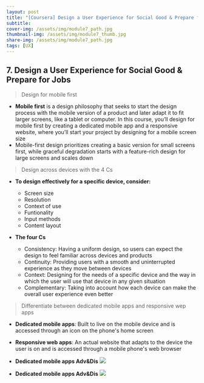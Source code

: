 ```yaml
---
layout: post
title: "[Coursera] Design a User Experience for Social Good & Prepare for Jobss 7"
subtitle: 
cover-img: /assets/img/module7_path.jpg
thumbnail-img: /assets/img/module7_thumb.jpg
share-img: /assets/img/module7_path.jpg
tags: [UX]
--- 
```


## 7. Design a User Experience for Social Good & Prepare for Jobs

> Design for mobile first

- **Mobile first** is a design philosophy that seeks to start the design process with the mobile version of a product and later adapt it to fit larger screens, like a tablet or computer. In this course, you’ll design for mobile first by creating a dedicated mobile app and a responsive website, where you’ll start your project by designing for a mobile screen size 
-  Mobile-first design prioritizes creating a basic version for small screens first, while graceful degradation starts with a feature-rich design for large screens and scales down

> Design across devices with the 4 Cs

- **To design effectively for a specific device, consider:**
	- Screen size
    - Resolution
    - Context of use
    - Funtionality
    - Input methods
    - Content layout
    
- **The four Cs**
	- Consistency: Having a uniform design, so users can expect the design to feel familiar across devices and products
    - Continuity: Providing users with a smooth and uninterrupted experience as they move between devices
    - Context: Designing for the needs of a specific device and the way in which the user will use that device in any given situation
    - Complementary: Taking into account how each device can make the overall user experience even better

> Differentiate between dedicated mobile apps and responsive wep apps

- **Dedicated mobile apps**: Built to live on the mobile device and is accessed through an icon on the phone's home screen
- **Responsive web apps**: An actual website that adapts to the device the user is on and is accessed through a mobile phone's web browser

- **Dedicated mobile apps Adv&Dis**
![](https://velog.velcdn.com/images/erica990604/post/e63de1b0-a014-4637-8ba6-b70c8271f5ee/image.png)

- **Dedicated mobile apps Adv&Dis**
![](https://velog.velcdn.com/images/erica990604/post/69368b67-73d1-4b76-8b08-3a2146bf7424/image.png)